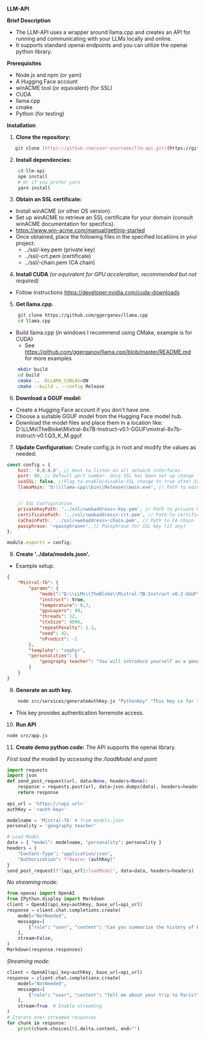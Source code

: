 **LLM-API**

**Brief Description**

* The LLM-API uses a wrapper around llama.cpp and creates an API for running and communicating with your LLMs locally and online.
* It supports standard openai endpoints and you can utilize the openai python library. 

**Prerequisites**

* Node.js and npm (or yarn)
* A Hugging Face account
* winACME tool (or equivalent) (for SSL)
* CUDA
* llama.cpp
* cmake
* Python (for testing)


**Installation**

1. **Clone the repository:**
```bash
   git clone [https://github.com/your-username/llm-api.git](https://github.com/your-username/llm-api.git)
```

2. **Install dependencies:**
```bash
    cd llm-api
    npm install 
    # Or if you prefer yarn
    yarn install
```

3. **Obtain an SSL certificate:**
- Install winACME (or other OS version).
- Set up winACME to retrieve an SSL certificate for your domain (consult winACME documentation for specifics).
- https://www.win-acme.com/manual/getting-started
- Once obtained, place the following files in the specified locations in your project:
    - ../ssl/<webaddress>-key.pem (private key)
    - ../ssl/<webaddress>-crt.pem (certificate)
    - ../ssl/<webaddress>-chain.pem (CA chain)

4. **Install CUDA**
*(or equivalent for GPU acceleration, recommended but not required)*
- Follow instructions https://developer.nvidia.com/cuda-downloads

5. **Get llama.cpp.**
```bash
    git clone https://github.com/ggerganov/llama.cpp
    cd llama.cpp
```
- Build llama.cpp (in windows I recommend using CMake, example is for CUDA)
    - See https://github.com/ggerganov/llama.cpp/blob/master/README.md for more examples

```bash
    mkdir build
    cd build
    cmake .. -DLLAMA_CUBLAS=ON
    cmake --build . --config Release
```

6. **Download a GGUF model:**
- Create a Hugging Face account if you don't have one.
- Choose a suitable GGUF model from the Hugging Face model hub.
- Download the model files and place them in a location like:
    D:\\LLMs\\TheBloke\\Mixtral-8x7B-Instruct-v0.1-GGUF\\mixtral-8x7b-instruct-v0.1.Q3_K_M.gguf

7. **Update Configuration:**
Create config.js in root and modify the values as needed:
```javascript
const config = {
    host: '0.0.0.0', // Host to listen on all network interfaces
    port: 80, // Default port number. Once SSL has been set up change to 443  (443 for SSL, 80 for normal)
    useSSL: false, //Flag to enable/disable SSL change to true after SSL is set up with ACME
    llamaMain: 'D:\\llama-cpp\\bin\\Release\\main.exe', // Path to main.exe usually llama-cpp\bin\Release\main.exe


    // SSL Configuration
    privateKeyPath: '../ssl/<webaddress>-key.pem', // Path to private key
    certificatePath: '../ssl/<webaddress>-crt.pem', // Path to certificate
    caChainPath: '../ssl/<webaddress>-chain.pem', // Path to CA chain
    passphrase: '<passphrase>', // Passphrase for SSL key (if any)
};

module.exports = config;
```

8. **Create '../data/models.json'.**
- Example setup.
```json
{
    "Mistral-7b": {
        "params": {
            "model":"D:\\LLMs\\TheBloke\\Mistral-7B-Instruct-v0.2-GGUF\\mistral-7b-instruct-v0.2.Q4_K_M.gguf",
            "instruct": true,
            "temperature": 0.7,
            "gpuLayers": 80,
            "threads": 12,
            "ctxSize": 4096,
            "repeatPenalty": 1.1,
            "seed": 42,
            "nPredict": -1
        },
        "template": "zephyr",
        "personalities": {
            "geography teacher": "You will introduce yourself as a geography teacher. Your name is Tom and you are 26 years old. You love traveling and your passion is to share knowledge and this interest with your students. You once traveled to Paris and fell in love. You love to tell in detail about this trip."
        }
    }
}
```

9. **Generate an auth key.**
```bash
    node src/services/generateAuthKey.js "PythonKey" "This key is for testing purposes"
```
- This key provides authentication forremote access.

10. **Run API**
```bash
node src/app.js
```

11. **Create demo python code:**
The API supports the openai library.

*First load the modell by accessing the /loadModel end point*
```python
import requests
import json
def send_post_request(url, data=None, headers=None):
    response = requests.post(url, data=json.dumps(data), headers=headers)
    return response
    
api_url = 'https://<api url>'
authKey = '<auth key>'

modelname = 'Mistral-7b' # from models.json
personality = 'geography teacher'

# Load Model
data = { "model": modelname, "personality": personality }
headers = { 
    "Content-Type": "application/json",
    "Authorization": f"Bearer {authKey}"
}
send_post_request(f"{api_url}/loadModel", data=data, headers=headers)
```

*No streaming mode:*
```python
from openai import OpenAI
from IPython.display import Markdown
client = OpenAI(api_key=authKey, base_url=api_url)
response = client.chat.completions.create(
    model="NotNeeded",
    messages=[
        {"role": "user", "content": "Can you summarize the history of France?"}
    ],
    stream=False,
)
Markdown(response.responses)
```

*Streaming mode:*
```python
client = OpenAI(api_key=authKey, base_url=api_url)
response = client.chat.completions.create(
    model="NotNeeded", 
    messages=[
        {"role": "user", "content": "Tell me about your trip to Paris?"}
    ],
    stream=True  # Enable streaming
)
# Iterate over streamed responses
for chunk in response:
    print(chunk.choices[0].delta.content, end="")
```


